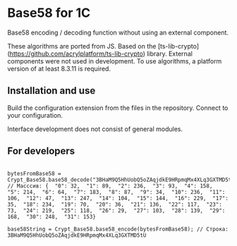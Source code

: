 # Base58 for 1C


Base58 encoding / decoding function without using an external component.

These algorithms are ported from JS. Based on the [ts-lib-crypto] (https://github.com/acrylplatform/ts-lib-crypto) library. External components were not used in development. To use algorithms, a platform version of at least 8.3.11 is required.


## Installation and use

Build the configuration extension from the files in the repository. Connect to your configuration.

Interface development does not consist of general modules.

## For developers

```

bytesFromBase58 = Crypt_Base58.base58_decode("3BHaM9Q5HhUobQ5oZAqjdkE9HRpmqMx4XLq3GXTMD5tU"); // Масссив: {  "0": 32,  "1": 89,  "2": 236,  "3": 93,  "4": 158,  "5": 214,  "6": 64,  "7": 183,  "8": 87,  "9": 34,  "10": 236,  "11": 106,  "12": 47,  "13": 247,  "14": 104,  "15": 144,  "16": 229,  "17": 35,  "18": 234,  "19": 70,  "20": 36,  "21": 136,  "22": 117,  "23": 73,  "24": 219,  "25": 118,  "26": 29,  "27": 103,  "28": 139,  "29": 168,  "30": 248,  "31": 153}
	
base58String = Crypt_Base58.base58_encode(bytesFromBase58); // Строка: 3BHaM9Q5HhUobQ5oZAqjdkE9HRpmqMx4XLq3GXTMD5tU

```